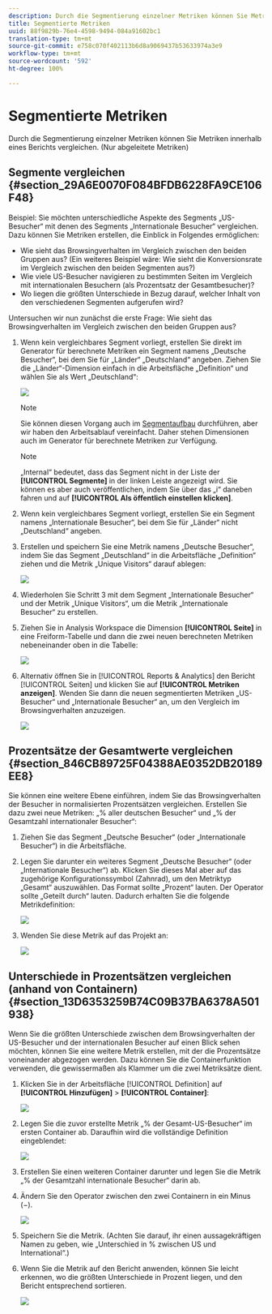 ```yaml
---
description: Durch die Segmentierung einzelner Metriken können Sie Metriken innerhalb eines Berichts vergleichen. (Nur abgeleitete Metriken)
title: Segmentierte Metriken
uuid: 88f9829b-76e4-4598-9494-084a91602bc1
translation-type: tm+mt
source-git-commit: e758c070f402113b6d8a9069437b53633974a3e9
workflow-type: tm+mt
source-wordcount: '592'
ht-degree: 100%

---
```



# Segmentierte Metriken

Durch die Segmentierung einzelner Metriken können Sie Metriken innerhalb eines Berichts vergleichen. (Nur abgeleitete Metriken)

## Segmente vergleichen {#section_29A6E0070F084BFDB6228FA9CE106F48}

Beispiel: Sie möchten unterschiedliche Aspekte des Segments „US-Besucher“ mit denen des Segments „Internationale Besucher“ vergleichen. Dazu können Sie Metriken erstellen, die Einblick in Folgendes ermöglichen:

* Wie sieht das Browsingverhalten im Vergleich zwischen den beiden Gruppen aus? (Ein weiteres Beispiel wäre: Wie sieht die Konversionsrate im Vergleich zwischen den beiden Segmenten aus?)
* Wie viele US-Besucher navigieren zu bestimmten Seiten im Vergleich mit internationalen Besuchern (als Prozentsatz der Gesamtbesucher)?
* Wo liegen die größten Unterschiede in Bezug darauf, welcher Inhalt von den verschiedenen Segmenten aufgerufen wird?

Untersuchen wir nun zunächst die erste Frage: Wie sieht das Browsingverhalten im Vergleich zwischen den beiden Gruppen aus?

1. Wenn kein vergleichbares Segment vorliegt, erstellen Sie direkt im Generator für berechnete Metriken ein Segment namens „Deutsche Besucher“, bei dem Sie für „Länder“ „Deutschland“ angeben. Ziehen Sie die „Länder“-Dimension einfach in die Arbeitsfläche „Definition“ und wählen Sie als Wert „Deutschland“:

   ![](assets/segment-from-dimension.png)

   >[!NOTE]
   >
   >Sie können diesen Vorgang auch im [Segmentaufbau](/help/components/segmentation/segmentation-workflow/seg-build.md) durchführen, aber wir haben den Arbeitsablauf vereinfacht. Daher stehen Dimensionen auch im Generator für berechnete Metriken zur Verfügung.

   >[!NOTE]
   >
   >„Internal“ bedeutet, dass das Segment nicht in der Liste der **[!UICONTROL Segmente]** in der linken Leiste angezeigt wird. Sie können es aber auch veröffentlichen, indem Sie über das „i“ daneben fahren und auf **[!UICONTROL Als öffentlich einstellen klicken]**.

1. Wenn kein vergleichbares Segment vorliegt, erstellen Sie ein Segment namens „Internationale Besucher“, bei dem Sie für „Länder“ nicht „Deutschland“ angeben.
1. Erstellen und speichern Sie eine Metrik namens „Deutsche Besucher“, indem Sie das Segment „Deutschland“ in die Arbeitsfläche „Definition“ ziehen und die Metrik „Unique Visitors“ darauf ablegen:

   ![](assets/german-visitors.png)

1. Wiederholen Sie Schritt 3 mit dem Segment „Internationale Besucher“ und der Metrik „Unique Visitors“, um die Metrik „Internationale Besucher“ zu erstellen.
1. Ziehen Sie in Analysis Workspace die Dimension **[!UICONTROL Seite]** in eine Freiform-Tabelle und dann die zwei neuen berechneten Metriken nebeneinander oben in die Tabelle:

   ![](assets/workspace-pages.png)

1. Alternativ öffnen Sie in [!UICONTROL Reports &amp; Analytics] den Bericht [!UICONTROL Seiten] und klicken Sie auf **[!UICONTROL Metriken anzeigen]**. Wenden Sie dann die neuen segmentierten Metriken „US-Besucher“ und „Internationale Besucher“ an, um den Vergleich im Browsingverhalten anzuzeigen.

   ![](assets/pages-report.png)

## Prozentsätze der Gesamtwerte vergleichen {#section_846CB89725F04388AE0352DB20189EE8}

Sie können eine weitere Ebene einführen, indem Sie das Browsingverhalten der Besucher in normalisierten Prozentsätzen vergleichen. Erstellen Sie dazu zwei neue Metriken: „% aller deutschen Besucher“ und „% der Gesamtzahl internationaler Besucher“:

1. Ziehen Sie das Segment „Deutsche Besucher“ (oder „Internationale Besucher“) in die Arbeitsfläche.
1. Legen Sie darunter ein weiteres Segment „Deutsche Besucher“ (oder „Internationale Besucher“) ab. Klicken Sie dieses Mal aber auf das zugehörige Konfigurationssymbol (Zahnrad), um den Metriktyp „Gesamt“ auszuwählen. Das Format sollte „Prozent“ lauten. Der Operator sollte „Geteilt durch“ lauten. Dadurch erhalten Sie die folgende Metrikdefinition:

   ![](assets/cm_metric_total.png)

1. Wenden Sie diese Metrik auf das Projekt an:

   ![](assets/cm_percent_total.png)

## Unterschiede in Prozentsätzen vergleichen (anhand von Containern) {#section_13D6353259B74C09B37BA6378A501938}

Wenn Sie die größten Unterschiede zwischen dem Browsingverhalten der US-Besucher und der internationalen Besucher auf einen Blick sehen möchten, können Sie eine weitere Metrik erstellen, mit der die Prozentsätze voneinander abgezogen werden. Dazu können Sie die Containerfunktion verwenden, die gewissermaßen als Klammer um die zwei Metriksätze dient.

1. Klicken Sie in der Arbeitsfläche [!UICONTROL Definition] auf **[!UICONTROL Hinzufügen]** > **[!UICONTROL Container]**:

   ![](assets/cm_add_container.png)

1. Legen Sie die zuvor erstellte Metrik „% der Gesamt-US-Besucher“ im ersten Container ab. Daraufhin wird die vollständige Definition eingeblendet:

   ![](assets/cm_container_us.png)

1. Erstellen Sie einen weiteren Container darunter und legen Sie die Metrik „% der Gesamtzahl internationale Besucher“ darin ab.
1. Ändern Sie den Operator zwischen den zwei Containern in ein Minus (−).

   ![](assets/cm_container_intl.png)

1. Speichern Sie die Metrik. (Achten Sie darauf, ihr einen aussagekräftigen Namen zu geben, wie „Unterschied in % zwischen US und International“.)
1. Wenn Sie die Metrik auf den Bericht anwenden, können Sie leicht erkennen, wo die größten Unterschiede in Prozent liegen, und den Bericht entsprechend sortieren.

   ![](assets/cm_diff_percent.png)


